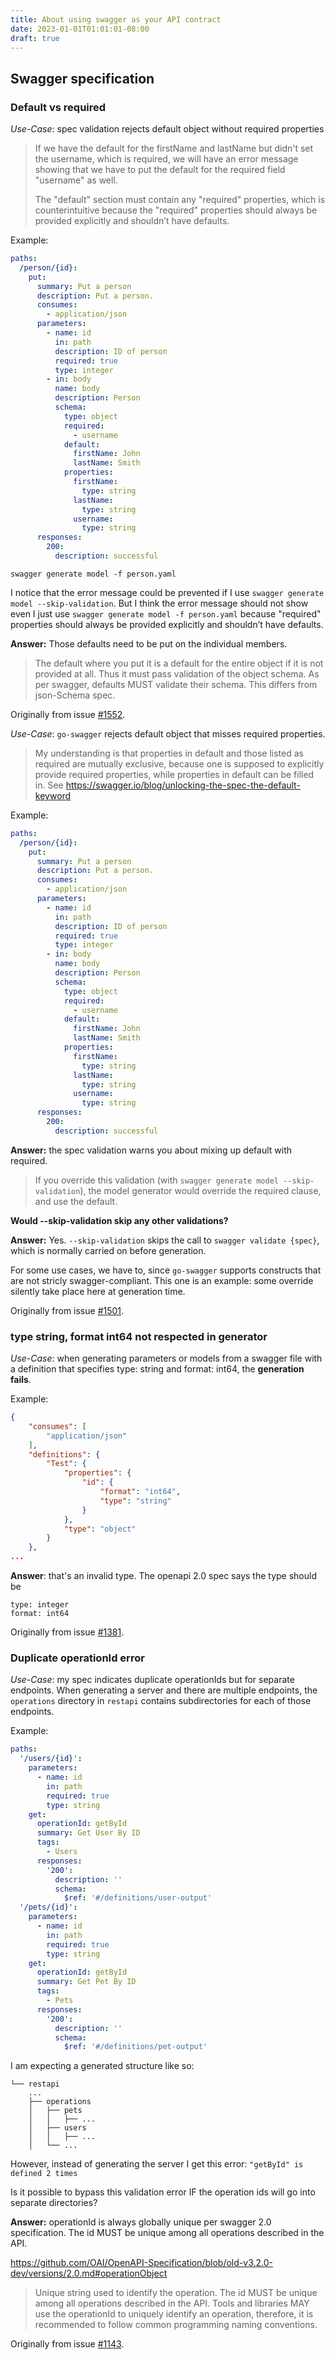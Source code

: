 ```yaml
---
title: About using swagger as your API contract
date: 2023-01-01T01:01:01-08:00
draft: true
---
```

<!-- Questions about swagger specs -->
## Swagger specification

### Default vs required
_Use-Case_:  spec validation rejects default object without required properties

> If we have the default for the firstName and lastName but didn't set the username, which is required,
> we will have an error message showing that we have to put the default for the required field "username" as well.
>
> The "default" section must contain any "required" properties, which is counterintuitive because the "required" properties
> should always be provided explicitly and shouldn’t have defaults.

Example:

```yaml
paths:
  /person/{id}:
    put:
      summary: Put a person
      description: Put a person.
      consumes:
        - application/json
      parameters:
        - name: id
          in: path
          description: ID of person
          required: true
          type: integer
        - in: body
          name: body
          description: Person
          schema:
            type: object
            required:
              - username
            default:
              firstName: John
              lastName: Smith
            properties:
              firstName:
                type: string
              lastName:
                type: string
              username:
                type: string
      responses:
        200:
          description: successful
```

`swagger generate model -f person.yaml`

I notice that the error message could be prevented if I use `swagger generate model --skip-validation`.
But I think the error message should not show even I just use `swagger generate model -f person.yaml` because
"required" properties should always be provided explicitly and shouldn’t have defaults.

**Answer:** Those defaults need to be put on the individual members.

> The default where you put it is a default for the entire object if it is not provided at all.
> Thus it must pass validation of the object schema.
> As per swagger, defaults MUST validate their schema. This differs from json-Schema spec.

Originally from issue [#1552](https://github.com/babbage88/go-swagger/issues/1552).

_Use-Case_: `go-swagger` rejects default object that misses required properties.

> My understanding is that properties in default and those listed as required are mutually exclusive, because one is supposed
> to explicitly provide required properties, while properties in default can be filled in.
> See https://swagger.io/blog/unlocking-the-spec-the-default-keyword

Example:

```yaml
paths:
  /person/{id}:
    put:
      summary: Put a person
      description: Put a person.
      consumes:
        - application/json
      parameters:
        - name: id
          in: path
          description: ID of person
          required: true
          type: integer
        - in: body
          name: body
          description: Person
          schema:
            type: object
            required:
              - username
            default:
              firstName: John
              lastName: Smith
            properties:
              firstName:
                type: string
              lastName:
                type: string
              username:
                type: string
      responses:
        200:
          description: successful
```

**Answer:** the spec validation warns you about mixing up default with required.

> If you override this validation (with `swagger generate model --skip-validation`), the model generator would override the
> required clause, and use the default.

**Would --skip-validation skip any other validations?**

**Answer:** Yes. `--skip-validation` skips the call to `swagger validate {spec}`, which is normally carried on before generation.

For some use cases, we have to, since `go-swagger` supports constructs that are not stricly swagger-compliant.
This one is an example: some override silently take place here at generation time.

Originally from issue [#1501](https://github.com/babbage88/go-swagger/issues/1501).

### type string, format int64 not respected in generator
_Use-Case_:  when generating parameters or models from a swagger file with a definition that specifies type: string and format: int64,
 the **generation fails**.

Example:

```json
{
    "consumes": [
        "application/json"
    ],
    "definitions": {
        "Test": {
            "properties": {
                "id": {
                    "format": "int64",
                    "type": "string"
                }
            },
            "type": "object"
        }
    },
...
```

**Answer**: that's an invalid type. The openapi 2.0 spec says the type should be
```
type: integer
format: int64
```


Originally from issue [#1381](https://github.com/babbage88/go-swagger/issues/1381).

### Duplicate operationId error
_Use-Case_:  my spec indicates duplicate operationIds but for separate endpoints.
When generating a server and there are multiple endpoints, the `operations` directory in `restapi`
contains subdirectories for each of those endpoints.

Example:

```yaml
paths:
  '/users/{id}':
    parameters:
      - name: id
        in: path
        required: true
        type: string
    get:
      operationId: getById
      summary: Get User By ID
      tags:
        - Users
      responses:
        '200':
          description: ''
          schema:
            $ref: '#/definitions/user-output'
  '/pets/{id}':
    parameters:
      - name: id
        in: path
        required: true
        type: string
    get:
      operationId: getById
      summary: Get Pet By ID
      tags:
        - Pets
      responses:
        '200':
          description: ''
          schema:
            $ref: '#/definitions/pet-output'
```

I am expecting a generated structure like so:
```
└── restapi
    ...
    ├── operations
    │   ├── pets
    │   │   ├── ...
    │   ├── users
    │   │   ├── ...
    │   └── ...
```

However, instead of generating the server I get this error: `"getById" is defined 2 times`

Is it possible to bypass this validation error IF the operation ids will go into separate directories?

**Answer:** operationId is always globally unique per swagger 2.0 specification. The id MUST be unique among all operations described in the API.

https://github.com/OAI/OpenAPI-Specification/blob/old-v3.2.0-dev/versions/2.0.md#operationObject

> Unique string used to identify the operation. The id MUST be unique among all operations described in the API.
> Tools and libraries MAY use the operationId to uniquely identify an operation,
> therefore, it is recommended to follow common programming naming conventions.

Originally from issue [#1143](https://github.com/babbage88/go-swagger/issues/1143).

